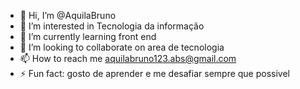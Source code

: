 - 👋 Hi, I’m @AquilaBruno
- 👀 I’m interested in Tecnologia da informação
- 🌱 I’m currently learning front end
- 💞️ I’m looking to collaborate on area de tecnologia
- 📫 How to reach me aquilabruno123.abs@gmail.com
- ⚡ Fun fact: gosto de aprender e me desafiar sempre que possivel

<!---
AquilaBruno/AquilaBruno is a ✨ special ✨ repository because its `README.md` (this file) appears on your GitHub profile.
You can click the Preview link to take a look at your changes.
--->
